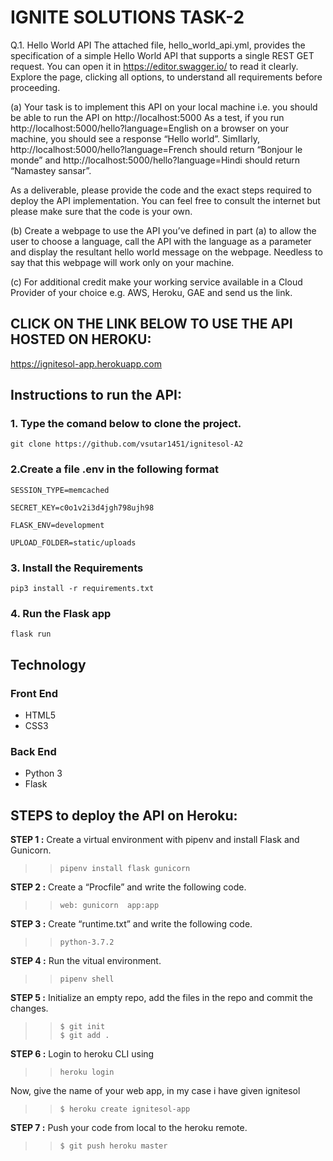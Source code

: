 # IGNITE SOLUTIONS TASK-2

Q.1. Hello World API
The attached file, hello_world_api.yml, provides the specification of a simple Hello World API that supports a single REST
GET request. You can open it in https://editor.swagger.io/ to read it clearly. Explore the page, clicking all options, to
understand all requirements before proceeding.  

(a) Your task is to implement this API on your local machine i.e. you should be able to run the API on http://localhost:5000
As a test, if you run http://localhost:5000/hello?language=English on a browser on your machine, you should see a
response “Hello world”. SimIlarly, http://localhost:5000/hello?language=French should return “Bonjour le
monde” and http://localhost:5000/hello?language=Hindi should return “Namastey sansar”.  

As a deliverable, please provide the code and the exact steps required to deploy the API implementation. You can
feel free to consult the internet but please make sure that the code is your own.  

(b) Create a webpage to use the API you’ve defined in part (a) to allow the user to choose a language, call the API with
the language as a parameter and display the resultant hello world message on the webpage. Needless to say that
this webpage will work only on your machine.  

(c) For additional credit make your working service available in a Cloud Provider of your choice e.g. AWS, Heroku,
GAE and send us the link.  

## CLICK ON THE LINK BELOW TO USE THE API HOSTED ON HEROKU:</br>
https://ignitesol-app.herokuapp.com  
## Instructions to run the API:  
### 1. Type the comand below to clone the project.  
`git clone https://github.com/vsutar1451/ignitesol-A2`  

### 2.Create a file .env in the following format  

`SESSION_TYPE=memcached `

`SECRET_KEY=c0o1v2i3d4jgh798ujh98` 

`FLASK_ENV=development` 

`UPLOAD_FOLDER=static/uploads`





### 3. Install the Requirements
`pip3 install -r requirements.txt`  
### 4. Run the Flask app
`flask run` 

## Technology  

### Front End
- HTML5
- CSS3  

### Back End
- Python 3
- Flask  



  
## STEPS to deploy the API on Heroku:
**STEP 1 :** Create a virtual environment with pipenv and install Flask and Gunicorn.</br>
>>`pipenv install flask gunicorn` 

**STEP 2 :** Create a “Procfile” and write the following code.</br>
>> `web: gunicorn  app:app` 

**STEP 3 :** Create “runtime.txt” and write the following code.</br>
>> `python-3.7.2` 


**STEP 4 :** Run the vitual environment.</br>
>> `pipenv shell` 

**STEP 5 :** Initialize an empty repo, add the files in the repo and commit the changes.</br>
>> `$ git init` </br>
>> `$ git add .`  

**STEP 6 :** Login to heroku CLI using</br>
>> `heroku login`  </br>

Now, give the name of your web app, in my case i have given ignitesol</br>
>> `$ heroku create ignitesol-app`  

**STEP 7 :** Push your code from local to the heroku remote.</br>
>> `$ git push heroku master`  







